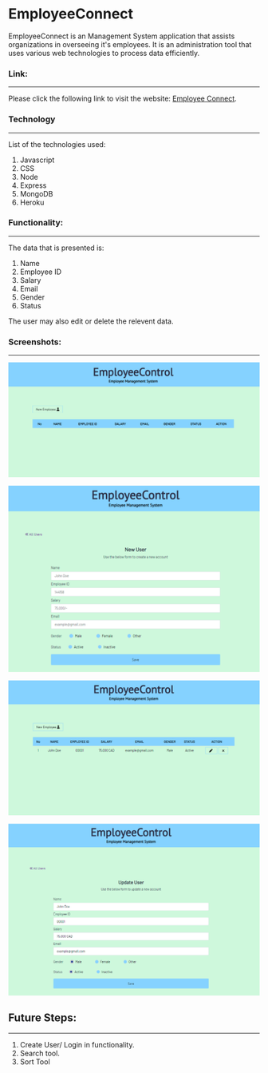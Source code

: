 # EmployeeConnect

EmployeeConnect is an Management System application that assists organizations in overseeing it's employees. It is an administration tool that uses various web technologies to process data efficiently.

### Link: 
______________________________________________________________

Please click the following link to visit the website: [Employee Connect](https://fast-sea-48182.herokuapp.com/).

### Technology
______________________________________________________________
List of the technologies used: 

1. Javascript
2. CSS 
3. Node
4. Express
5. MongoDB
6. Heroku


### Functionality:
______________________________________________________________
The data that is presented is:

1. Name
2. Employee ID
3. Salary
4. Email
5. Gender
6. Status

The user may also edit or delete the relevent data.


### Screenshots:
______________________________________________________________

![HomePage](1.PNG)

![Adding a user](2.PNG)

![Edit Delete](3.PNG)

![Edit](4.PNG)



## Future Steps:
______________________________________________________________
1. Create User/ Login in functionality.
2. Search tool.
3. Sort Tool

